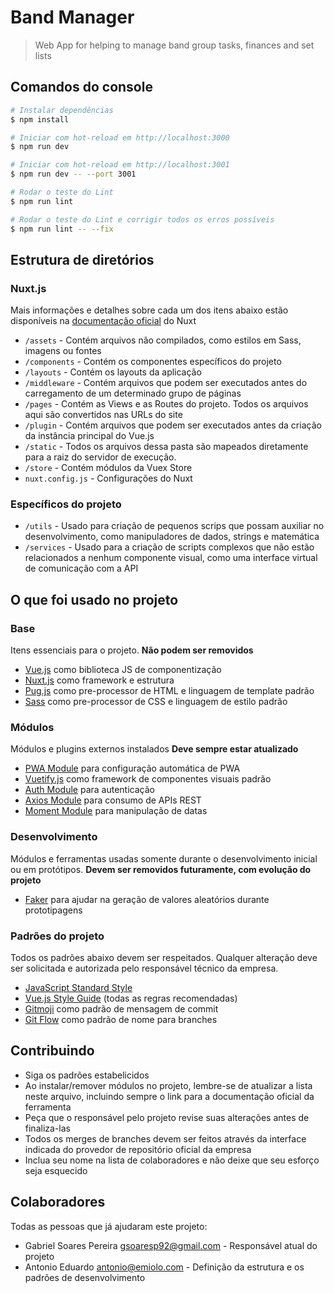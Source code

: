 
# Band Manager

> Web App for helping to manage band group tasks, finances and set lists

## Comandos do console

``` bash
# Instalar dependências
$ npm install

# Iniciar com hot-reload em http://localhost:3000
$ npm run dev

# Iniciar com hot-reload em http://localhost:3001
$ npm run dev -- --port 3001

# Rodar o teste do Lint
$ npm run lint

# Rodar o teste do Lint e corrigir todos os erros possíveis
$ npm run lint -- --fix
```

## Estrutura de diretórios

### Nuxt.js
Mais informações e detalhes sobre cada um dos itens abaixo estão disponíveis na [documentação oficial](https://nuxtjs.org/guide/directory-structure) do Nuxt

- `/assets` - Contém arquivos não compilados, como estilos em Sass, imagens ou fontes
- `/components` - Contém os componentes específicos do projeto
- `/layouts` - Contém os layouts da aplicação
- `/middleware` - Contém arquivos que podem ser executados antes do carregamento de um determinado grupo de páginas
- `/pages` - Contém as Views e as Routes do projeto. Todos os arquivos aqui são convertidos nas URLs do site
- `/plugin` - Contém arquivos que podem ser executados antes da criação da instância principal do Vue.js
- `/static` - Todos os arquivos dessa pasta são mapeados diretamente para a raiz do servidor de execução.
- `/store` - Contém módulos da Vuex Store
- `nuxt.config.js` - Configurações do Nuxt

### Específicos do projeto
- `/utils` - Usado para criação de pequenos scrips que possam auxiliar no desenvolvimento, como manipuladores de dados, strings e matemática
- `/services` - Usado para a criação de scripts complexos que não estão relacionados a nenhum componente visual, como uma interface virtual de comunicação com a API

## O que foi usado no projeto

### Base
Itens essenciais para o projeto.
**Não podem ser removidos**

- [Vue.js](https://vuejs.org/) como biblioteca JS de componentização
- [Nuxt.js](https://github.com/nuxt/nuxt.js) como framework e estrutura
- [Pug.js](https://pugjs.org/) como pre-processor de HTML e linguagem de template padrão
- [Sass](https://sass-lang.com/) como pre-processor de CSS e linguagem de estilo padrão
### Módulos
Módulos e plugins externos instalados
**Deve sempre estar atualizado**

- [PWA Module](https://pwa.nuxtjs.org) para configuração automática de PWA
- [Vuetify.js](https://vuetifyjs.com/) como framework de componentes visuais padrão
- [Auth Module](https://auth.nuxtjs.org) para autenticação
- [Axios Module](https://axios.nuxtjs.org) para consumo de APIs REST
- [Moment Module](https://github.com/nuxt-community/moment-module) para manipulação de datas

### Desenvolvimento
Módulos e ferramentas usadas somente durante o desenvolvimento inicial ou em protótipos.
**Devem ser removidos futuramente, com evolução do projeto**
- [Faker](https://github.com/Marak/faker.js) para ajudar na geração de valores aleatórios durante prototipagens

### Padrões do projeto
Todos os padrões abaixo devem ser respeitados. Qualquer alteração deve ser solicitada e autorizada pelo responsável técnico da empresa.
- [JavaScript Standard Style](https://standardjs.com/)
- [Vue.js Style Guide](https://vuejs.org/v2/style-guide/) (todas as regras recomendadas)
- [Gitmoji](https://github.com/carloscuesta/gitmoji) como padrão de mensagem de commit
- [Git Flow](https://datasift.github.io/gitflow/IntroducingGitFlow.html) como padrão de nome para branches

## Contribuindo
- Siga os padrões estabelicidos
- Ao instalar/remover módulos no projeto, lembre-se de atualizar a lista neste arquivo, incluindo sempre o link para a documentação oficial da ferramenta
- Peça que o responsável pelo projeto revise suas alterações antes de finaliza-las
- Todos os merges de branches devem ser feitos através da interface indicada do provedor de repositório oficial da empresa
- Inclua seu nome na lista de colaboradores e não deixe que seu esforço seja esquecido

## Colaboradores
Todas as pessoas que já ajudaram este projeto:
- Gabriel Soares Pereira <gsoaresp92@gmail.com> - Responsável atual do projeto
- Antonio Eduardo <antonio@emiolo.com> - Definição da estrutura e os padrões de desenvolvimento
